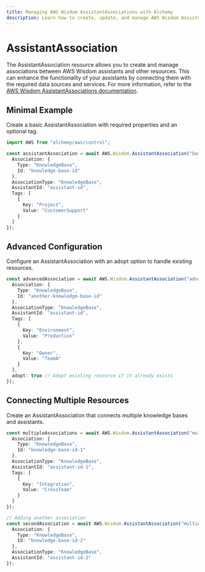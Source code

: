 ```yaml
---
title: Managing AWS Wisdom AssistantAssociations with Alchemy
description: Learn how to create, update, and manage AWS Wisdom AssistantAssociations using Alchemy Cloud Control.
---
```


# AssistantAssociation

The AssistantAssociation resource allows you to create and manage associations between AWS Wisdom assistants and other resources. This can enhance the functionality of your assistants by connecting them with the required data sources and services. For more information, refer to the [AWS Wisdom AssistantAssociations documentation](https://docs.aws.amazon.com/wisdom/latest/userguide/).

## Minimal Example

Create a basic AssistantAssociation with required properties and an optional tag.

```ts
import AWS from "alchemy/aws/control";

const assistantAssociation = await AWS.Wisdom.AssistantAssociation("basicAssociation", {
  Association: {
    Type: "KnowledgeBase",
    Id: "knowledge-base-id"
  },
  AssociationType: "KnowledgeBase",
  AssistantId: "assistant-id",
  Tags: [
    {
      Key: "Project",
      Value: "CustomerSupport"
    }
  ]
});
```

## Advanced Configuration

Configure an AssistantAssociation with an adopt option to handle existing resources.

```ts
const advancedAssociation = await AWS.Wisdom.AssistantAssociation("advancedAssociation", {
  Association: {
    Type: "KnowledgeBase",
    Id: "another-knowledge-base-id"
  },
  AssociationType: "KnowledgeBase",
  AssistantId: "assistant-id",
  Tags: [
    {
      Key: "Environment",
      Value: "Production"
    },
    {
      Key: "Owner",
      Value: "TeamA"
    }
  ],
  adopt: true // Adopt existing resource if it already exists
});
```

## Connecting Multiple Resources

Create an AssistantAssociation that connects multiple knowledge bases and assistants.

```ts
const multipleAssociations = await AWS.Wisdom.AssistantAssociation("multiAssociation", {
  Association: {
    Type: "KnowledgeBase",
    Id: "knowledge-base-id-1"
  },
  AssociationType: "KnowledgeBase",
  AssistantId: "assistant-id-1",
  Tags: [
    {
      Key: "Integration",
      Value: "CrossTeam"
    }
  ]
});

// Adding another association
const secondAssociation = await AWS.Wisdom.AssistantAssociation("multiAssociation2", {
  Association: {
    Type: "KnowledgeBase",
    Id: "knowledge-base-id-2"
  },
  AssociationType: "KnowledgeBase",
  AssistantId: "assistant-id-2"
});
```